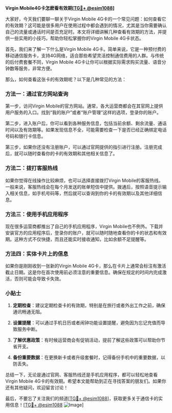 **Virgin Mobile4G卡怎麽看有效期[[TG💪+ @esim1088](https://t.me/s/esim1088)]**

大家好，今天我们要聊一聊关于Virgin Mobile 4G卡的一个常见问题：如何查看它的有效期？这可能是很多用户在使用过程中都会遇到的情况，尤其是当你需要确认自己的流量或通话时间是否充足时。本文将详细讲解几种查看有效期的方法，并提供一些实用的小技巧，帮助你轻松掌握你的Virgin Mobile 4G卡状态。

首先，我们来了解一下什么是Virgin Mobile 4G卡。简单来说，它是一种预付费的移动通信服务卡，支持4G网络，适合那些希望灵活控制通信费用的人群。与传统的后付费套餐不同，Virgin Mobile 4G卡让你可以根据实际需求购买流量、语音分钟数等服务，非常方便。

那么，如何查看这张卡的有效期呢？以下是几种常见的方法：

### 方法一：通过官方网站查询

第一步，访问Virgin Mobile的官方网站。通常，各大运营商都会在其官网上提供用户服务的入口。找到“我的账户”或者“账户管理”这样的选项，登录你的账户。

第二步，进入账户后，你可以看到各种服务信息，包括当前余额、剩余流量、通话时间以及有效期等。如果发现信息不全，可能需要检查一下是否已经正确绑定电话号码和银行卡信息。

第三步，如果你还没有注册账户，可以通过官网提供的指引进行注册。注册完成后，就可以随时查看你的卡的有效期和其他相关信息了。

### 方法二：拨打客服热线

如果你觉得在线操作比较麻烦，也可以选择直接拨打Virgin Mobile的客服热线。一般来说，客服热线会在每个月发送的账单短信中提供。拨通后，按照语音提示输入相关信息，如手机号码等，然后就可以查询到你的卡的有效期以及其他详细信息。

### 方法三：使用手机应用程序

现在很多运营商都推出了自己的手机应用程序，Virgin Mobile也不例外。下载并安装官方的应用程序后，登录你的账户，就可以随时随地查看你的卡的状态和有效期。这种方式不仅快捷，而且还能实时接收通知，比如余额不足提醒等。

### 方法四：实体卡片上的信息

如果你是刚刚收到一张新的Virgin Mobile 4G卡，那么在卡片上通常会标注有激活截止日期。这是你在首次使用前必须注意的重要信息。确保在规定的时间内完成激活，否则可能会导致卡失效。

### 小贴士

1. **定期检查**：建议定期检查卡的有效期，特别是在旅行或者外出工作之前，确保通讯畅通无阻。
   
2. **设置提醒**：可以通过手机日历或者闹钟功能设置提醒，避免因为忘记充值而导致服务中断。

3. **了解优惠政策**：有时候运营商会有促销活动，提前了解这些政策可以帮助你节省开支。

4. **备份重要数据**：在更换新卡或者升级套餐时，记得备份手机中的重要数据，以防丢失。

总结一下，无论是通过官网、客服热线还是手机应用程序，都可以轻松地查看Virgin Mobile 4G卡的有效期。希望本文能帮助到正在寻找答案的朋友们。如果你还有其他疑问，欢迎留言讨论！

最后，不要忘了关注我们的频道[[TG💪+ @esim1088](https://t.me/s/esim1088)]，获取更多关于通信卡的实用信息！[[TG💪+ @esim1088](https://t.me/s/esim1088) ![Image](https://i.postimg.cc/4NQfJmqS/Snipaste-2025-05-13-00-14-12.png)]